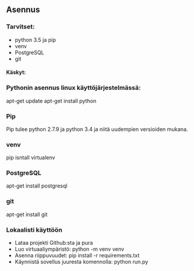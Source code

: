## Asennus

### Tarvitset:

* python 3.5 ja pip
* venv
* PostgreSQL
* git

#### Käskyt:

### Pythonin asennus linux käyttöjärjestelmässä:

apt-get update
apt-get install python

### Pip

Pip tulee python 2.7.9 ja python 3.4 ja niitä uudempien versioiden mukana.

### venv

pip isntall virtualenv

### PostgreSQL

apt-get install postgresql

### git

apt-get install git

### Lokaalisti käyttöön

* Lataa projekti Github:sta ja pura
* Luo virtuaaliympäristö: python -m venv venv
* Asenna riippuvuudet: pip install -r requirements.txt
* Käynnistä sovellus juuresta komennolla: python run.py

